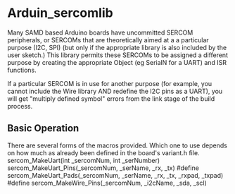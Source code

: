 # Arduin_sercomlib #

Many SAMD based Arduino boards have uncommitted SERCOM peripherals, or
SERCOMs that are theoretically aimed at a a particular purpose (I2C,
SPI) (but only if the appropriate library is also included by the user
sketch.)  This library permits these SERCOMs to be assigned a
different purpose by creating the appropriate Object (eg SerialN for a
UART) and ISR functions.

If a particular SERCOM is in use for another purpose (for example, you cannot include the Wire library AND redefine the I2C pins as a UART), you will get "multiply defined symbol" errors from the link stage of the build process.

## Basic Operation ##
There are several forms of the macros provided.  Which one to use depends on how much as already been defined in the board's variant.h file.
sercom_MakeUart(int _sercomNum, int _serNumber)
sercom_MakeUart_Pins(_sercomNum, _serName, _rx, _tx)
#define sercom_MakeUart_Pads(_sercomNum, _serName, _rx, _tx, _rxpad, _txpad)
#define sercom_MakeWire_Pins(_sercomNum, _i2cName, _sda, _scl)
